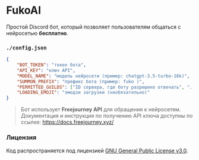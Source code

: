 # FukoAI
Простой Discord бот, который позволяет пользователям общаться с нейросетью **бесплатно**.

### `./config.json`
```json
{
    "BOT_TOKEN": "токен бота",
    "API_KEY": "ключ API",
    "MODEL_NAME": "модель нейросети (пример: chatgpt-3.5-turbo-16k)",
    "SUMMON_PREFIX": "префикс бота (пример: fuko )",
    "PERMITTED_GUILDS": ["ID сервера, где боту разрешено отвечать", "..."],
    "LOADING_EMOJI": "эмодзи загрузки (необязательно)"
}
```

> Бот использует **Freejourney API** для обращения к нейросетям. Документация и инструкция по получению API ключа доступны по ссылке: https://docs.freejourney.xyz/

### Лицензия
Код распространяется под лицензией [GNU General Public License v3.0](https://github.com/Orzxiety/FukoAI/blob/main/LICENSE).
